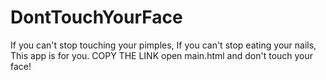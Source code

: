 # DontTouchYourFace
If you can't stop touching your pimples, If you can't stop eating your nails, This app is for you.
COPY THE LINK
open main.html 
and don't touch your face!
